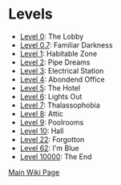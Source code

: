 # Levels

* <a href="./Level_0.md">Level 0</a>: The Lobby
* <a href="./Level_0.md">Level 0.7</a>: Familiar Darkness
* <a href="./Level_1.md">Level 1</a>: Habitable Zone
* <a href="./Level_2.md">Level 2</a>: Pipe Dreams
* <a href="./Level_3.md">Level 3</a>: Electrical Station
* <a href="./Level_4.md">Level 4</a>: Abondend Office
* <a href="./Level_5.md">Level 5</a>: The Hotel
* <a href="./Level_6.md">Level 6</a>: Lights Out
* <a href="./Level_7.md">Level 7</a>: Thalassophobia
* <a href="./Level_8.md">Level 8</a>: Attic
* <a href="./Level_9.md">Level 9</a>: Poolrooms
* <a href="./Level_10.md">Level 10</a>: Hall
* <a href="./Level_22.md">Level 22</a>: Forgotton
* <a href="./Level_62.md">Level 62</a>: I'm Blue
* <a href="./Level_10000.md">Level 10000</a>: The End

<a href="../Wiki.md">Main Wiki Page</a>
